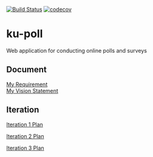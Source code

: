 [![Build Status](https://travis-ci.com/BenZacs/ku-polls.svg?branch=master)](https://travis-ci.com/github/BenZacs/ku-polls)
[![codecov](https://codecov.io/gh/BenZacs/ku-polls/branch/master/graph/badge.svg)](https://codecov.io/gh/BenZacs/ku-polls)
# ku-poll
Web application for conducting online polls and surveys

## Document
[My Requirement](../../wiki/Requirement)    
[My Vision Statement](../../wiki/Vision%20Statement)
## Iteration
[Iteration 1 Plan](../../wiki/Iteration%201%20Plan)

[Iteration 2 Plan](../../wiki/Iteration%202%20Plan)

[Iteration 3 Plan](../../wiki/Iteration%203%20Plan)